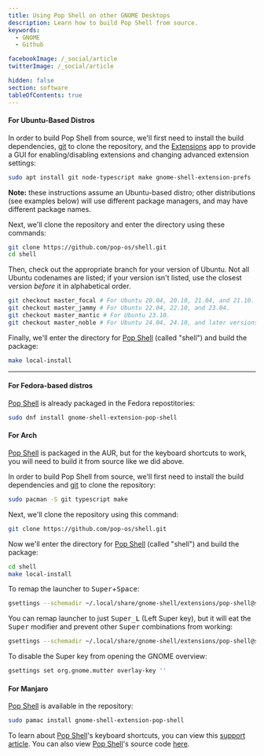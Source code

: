 ```yaml
---
title: Using Pop Shell on other GNOME Desktops
description: Learn how to build Pop Shell from source.
keywords:
  - GNOME
  - Github

facebookImage: /_social/article
twitterImage: /_social/article

hidden: false
section: software
tableOfContents: true
---
```


#### For Ubuntu-Based Distros

In order to build Pop Shell from source, we'll first need to install the build dependencies, <u>git</u> to clone the repository, and the <u>Extensions</u> app to provide a GUI for enabling/disabling extensions and changing advanced extension settings:

```bash
sudo apt install git node-typescript make gnome-shell-extension-prefs
```

**Note:** these instructions assume an Ubuntu-based distro; other distributions (see examples below) will use different package managers, and may have different package names.

Next, we'll clone the repository and enter the directory using these commands:

```bash
git clone https://github.com/pop-os/shell.git
cd shell
```

Then, check out the appropriate branch for your version of Ubuntu. Not all Ubuntu codenames are listed; if your version isn't listed, use the closest version _before_ it in alphabetical order.

```bash
git checkout master_focal # For Ubuntu 20.04, 20.10, 21.04, and 21.10.
git checkout master_jammy # For Ubuntu 22.04, 22.10, and 23.04.
git checkout master_mantic # For Ubuntu 23.10.
git checkout master_noble # For Ubuntu 24.04, 24.10, and later versions.
```

Finally, we'll enter the directory for <u>Pop Shell</u> (called "shell") and build the package:

```bash
make local-install
```

---

#### For Fedora-based distros

<u>Pop Shell</u> is already packaged in the Fedora repostitories:

```bash
sudo dnf install gnome-shell-extension-pop-shell
```

#### For Arch

<u>Pop Shell</u> is packaged in the AUR, but for the keyboard shortcuts to work, you will need to build it from source like we did above.

In order to build Pop Shell from source, we'll first need to install the build dependencies and <u>git</u> to clone the repository:

```bash
sudo pacman -S git typescript make
```

Next, we'll clone the repository using this command:

```bash
git clone https://github.com/pop-os/shell.git
```

Now we'll enter the directory for <u>Pop Shell</u> (called "shell") and build the package:

```bash
cd shell
make local-install
```

To remap the launcher to <kbd>Super</kbd>+<kbd>Space</kbd>:

```bash
gsettings --schemadir ~/.local/share/gnome-shell/extensions/pop-shell@system76.com/schemas set org.gnome.shell.extensions.pop-shell activate-launcher "['<Super>space']"
```

You can remap launcher to just <kbd>Super_L</kbd> (Left Super key), but it will eat the <kbd>Super</kbd> modifier and prevent other <kbd>Super</kbd> combinations from working:

```bash
gsettings --schemadir ~/.local/share/gnome-shell/extensions/pop-shell@system76.com/schemas set org.gnome.shell.extensions.pop-shell activate-launcher "['Super_L']"
```
To disable the Super key from opening the GNOME overview:

```bash
gsettings set org.gnome.mutter overlay-key ''
```

#### For Manjaro

<u>Pop Shell</u> is available in the repository:

```bash
sudo pamac install gnome-shell-extension-pop-shell
```

To learn about <u>Pop Shell</u>'s keyboard shortcuts, you can view this [support article](/articles/pop-keyboard-shortcuts/). You can also view <u>Pop Shell</u>'s source code [here](https://github.com/pop-os/shell).
